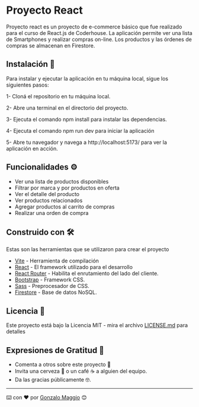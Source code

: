 # Proyecto React

Proyecto react es un proyecto de e-commerce básico que fue realizado para el curso de React.js de Coderhouse. La aplicación permite ver una lista de Smartphones y realizar compras on-line.
Los productos y las órdenes de compras se almacenan en Firestore.

## Instalación 🔧

Para instalar y ejecutar la aplicación en tu máquina local, sigue los siguientes pasos:

1- Cloná el repositorio en tu máquina local.

2- Abre una terminal en el directorio del proyecto.

3- Ejecuta el comando npm install para instalar las dependencias.

4- Ejecuta el comando npm run dev para iniciar la aplicación

5- Abre tu navegador y navega a http://localhost:5173/ para ver la aplicación en acción.

## Funcionalidades ⚙️

- Ver una lista de productos disponibles
- Filtrar por marca y por productos en oferta
- Ver el detalle del producto
- Ver productos relacionados
- Agregar productos al carrito de compras
- Realizar una orden de compra

## Construido con 🛠️

Estas son las herramientas que se utilizaron para crear el proyecto

- [Vite](https://vitejs.dev/config/) - Herramienta de compilación
- [React](https://es.react.dev/) - El framework utilizado para el desarrollo
- [React Router](https://reactrouter.com/en/main) - Habilita el enrutamiento del lado del cliente.
- [Bootstrap](https://getbootstrap.com/) - Framework CSS.
- [Sass](https://sass-lang.com/) - Preprocesador de CSS.
- [Firestore](https://firebase.google.com/docs/firestore) - Base de datos NoSQL.

## Licencia 📄

Este proyecto está bajo la Licencia MIT - mira el archivo [LICENSE.md](LICENSE.md) para detalles

## Expresiones de Gratitud 🎁

- Comenta a otros sobre este proyecto 📢
- Invita una cerveza 🍺 o un café ☕ a alguien del equipo.
- Da las gracias públicamente 🤓.

---

⌨️ con ❤️ por [Gonzalo Maggio](https://github.com/gonzalomaggio) 😊
